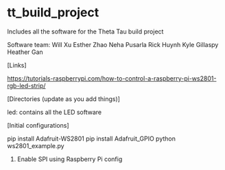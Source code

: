 # tt_build_project
Includes all the software for the Theta Tau build project

Software team:
Will Xu
Esther Zhao
Neha Pusarla
Rick Huynh
Kyle Gillaspy
Heather Gan

[Links]

https://tutorials-raspberrypi.com/how-to-control-a-raspberry-pi-ws2801-rgb-led-strip/

[Directories (update as you add things)]

led: contains all the LED software

[Initial configurations]

pip install Adafruit-WS2801
pip install Adafruit_GPIO
python ws2801_example.py

1. Enable SPI using Raspberry Pi config

